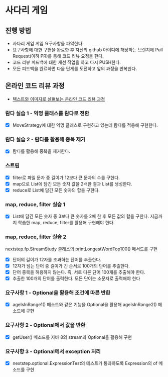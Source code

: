 # 사다리 게임
## 진행 방법
* 사다리 게임 게임 요구사항을 파악한다.
* 요구사항에 대한 구현을 완료한 후 자신의 github 아이디에 해당하는 브랜치에 Pull Request(이하 PR)를 통해 코드 리뷰 요청을 한다.
* 코드 리뷰 피드백에 대한 개선 작업을 하고 다시 PUSH한다.
* 모든 피드백을 완료하면 다음 단계를 도전하고 앞의 과정을 반복한다.

## 온라인 코드 리뷰 과정
* [텍스트와 이미지로 살펴보는 온라인 코드 리뷰 과정](영https://github.com/nextstep-step/nextstep-docs/tree/master/codereview)

### 람다 실습 1 - 익명 클래스를 람다로 전환

+ [x] MoveStrategy에 대한 익명 클래스로 구현하고 있는데 람다를 적용해 구현한다.

### 람다 실습 2 - 람다를 활용해 중복 제거

+ [x] 람다를 활용해 중복을 제거한다.

### 스트림

+ [x] filter로 파일 문자 중 길이가 12보다 큰 문자의 수를 구한다.
+ [x] map으로 List에 담긴 모든 숫자 값을 2배한 결과 List를 생성한다.
+ [x] reduce로 List에 담긴 모든 숫자의 합을 구한다.

### map, reduce, filter 실습 1

+ [x] List에 담긴 모든 숫자 중 3보다 큰 숫자를 2배 한 후 모든 값의 합을 구한다. 지금까지 학습한 map, reduce, filter를 활용해 구현해야 한다.

### map, reduce, filter 실습 2

nextstep.fp.StreamStudy 클래스의 printLongestWordTop100() 메서드를 구현

+ [x] 단어의 길이가 12자를 초과하는 단어를 추출한다.
+ [x] 12자가 넘는 단어 중 길이가 긴 순서로 100개의 단어를 추출한다.
+ [x] 단어 중복을 허용하지 않는다. 즉, 서로 다른 단어 100개를 추출해야 한다.
+ [x] 추출한 100개의 단어를 출력한다. 모든 단어는 소문자로 출력해야 한다

### 요구사항 1 - Optional을 활용해 조건에 따른 반환

+ [x] ageIsInRange1() 메소드와 같은 기능을 Optional을 활용해 ageIsInRange2() 메소드에 구현

### 요구사항 2 - Optional에서 값을 반환

+ [x] getUser() 메소드를 자바 8의 stream과 Optional을 활용해 구현

### 요구사항 3 - Optional에서 exception 처리

+ [x] nextstep.optional.ExpressionTest의 테스트가 통과하도록 Expression의 of 메소드를 구현
